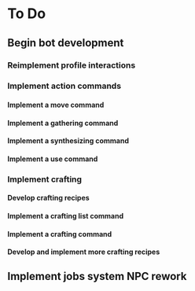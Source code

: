 # To Do

## Begin bot development

### Reimplement profile interactions

### Implement action commands

#### Implement a move command

#### Implement a gathering command

#### Implement a synthesizing command

#### Implement a use command

### Implement crafting

#### Develop crafting recipes

#### Implement a crafting list command

#### Implement a crafting command

#### Develop and implement more crafting recipes

## Implement jobs system NPC rework
